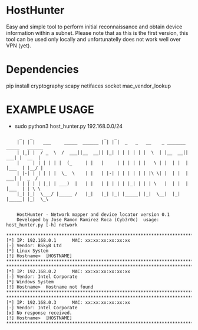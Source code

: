 # HostHunter
Easy and simple tool to perform initial reconnaissance and obtain device information within a subnet. Please note that as this is the first version, this tool can be used only locally and unfortunatelly does not work well over VPN (yet).

# Dependencies
pip install cryptography scapy netifaces socket mac_vendor_lookup 

# EXAMPLE USAGE

* sudo python3 host_hunter.py 192.168.0.0/24

````
     _   _                           _   _                                                        
    | | | |   ___     _____  ______ | | | |  _   _   __    _ _______ _____   ______               
    | |_| |  / _  \  /  ___||__  __|| |_| | | | | | |  \  | |__  __||  ___| |  __  |
    |     | | | | | |  (_     | |   |     | | | | | |   \ | |  | |  | |___  | |__/ |   
    | |-| | | | | |  \_  \    | |   | |-| | | | | | | |\ \| |  | |  |  ___| |  _  /    
    | | | | | |_| | ___)  |   | |   | | | | | |_| | | | \   |  | |  | |___  | | \ \    
    |_| |_|  \___/ |_____ /   |_|   |_| |_| |_____| |_|  \__|  |_|  |_____| |_|  \_\ 
   

    HostHunter - Network mapper and device locator version 0.1
    Developed by Jose Ramon Ramirez Roca (Cyb3r0c)  usage: host_hunter.py [-h] network
    
**************************************************************************
[*] IP: 192.168.0.1      MAC: xx:xx:xx:xx:xx:xx
[-] Vendor: BSkyB Ltd
[*] Linux System
[!] Hostname>  [HOSTNAME]
**************************************************************************
**************************************************************************
[*] IP: 192.168.0.2      MAC: xx:xx:xx:xx:xx:xx
[-] Vendor: Intel Corporate
[*] Windows System
[!] Hostname>  Hostname not found
**************************************************************************
**************************************************************************
[*] IP: 192.168.0.3      MAC: xx:xx:xx:xx:xx:xx
[-] Vendor: Intel Corporate
[x] No response received.
[!] Hostname>  [HOSTNAME]
**************************************************************************
